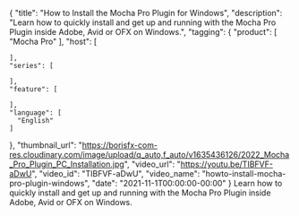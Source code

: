 {
  "title": "How to Install the Mocha Pro Plugin for Windows",
  "description": "Learn how to quickly install and get up and running with the Mocha Pro Plugin inside Adobe, Avid or OFX on Windows.",
  "tagging": {
    "product": [
      "Mocha Pro"
    ],
    "host": [

    ],
    "series": [

    ],
    "feature": [

    ],
    "language": [
      "English"
    ]
  },
  "thumbnail_url": "https://borisfx-com-res.cloudinary.com/image/upload/q_auto,f_auto/v1635436126/2022_Mocha_Pro_Plugin_PC_Installation.jpg",
  "video_url": "https://youtu.be/TIBFVF-aDwU",
  "video_id": "TIBFVF-aDwU",
  "video_name": "howto-install-mocha-pro-plugin-windows",
  "date": "2021-11-1T00:00:00-00:00"
}
Learn how to quickly install and get up and running with the Mocha Pro Plugin inside Adobe, Avid or OFX on Windows.
